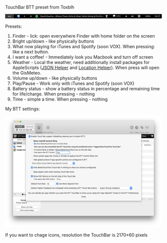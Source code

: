 TouchBar BTT preset from Toxblh

![TouchBar](docs/TouchBarShot.png?raw=true)

Presets:
1. Finder - lick: open everywhere Finder with home folder on the screen
2. Bright up/down - like physically buttons
3. What now playing for iTunes and Spotify (soon VOX). When pressing: like a next button.
4. I want a coffee! - Immediately look you Macbook and turn off screen
5. Weather - Local the weather, need additionally install packages for AppleScripts ([JSON Helper](https://itunes.apple.com/ru/app/json-helper-for-applescript/id453114608?l=en&mt=12) and [Location Helper](https://itunes.apple.com/ru/app/location-helper-for-applescript/id488536386?mt=12)). When press will open the GisMeteo.
6. Volume up/down - like physically buttons
7. Play/Pause - Work only with iTunes and Spotify (soon VOX)
9. Battery status - show a battery status in percentage and remaining time for life/charge. When pressing - nothing
10. Time - simple a time. When pressing - nothing

My BTT settings:

![Screenshot](docs/Screenshot.png?raw=true)


If you want to chage icons, resolution the TouchBar is 2170×60 pixels
